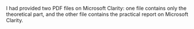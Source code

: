 I had provided two PDF files on Microsoft Clarity: one file contains only the theoretical part, and the other file contains the practical report on Microsoft Clarity.
